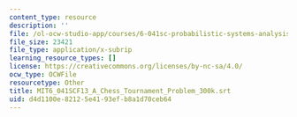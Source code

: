 ```yaml
---
content_type: resource
description: ''
file: /ol-ocw-studio-app/courses/6-041sc-probabilistic-systems-analysis-and-applied-probability-fall-2013/d4d1100e82125e4193efb8a1d70ceb64_MIT6_041SCF13_A_Chess_Tournament_Problem_300k.vtt
file_size: 23421
file_type: application/x-subrip
learning_resource_types: []
license: https://creativecommons.org/licenses/by-nc-sa/4.0/
ocw_type: OCWFile
resourcetype: Other
title: MIT6_041SCF13_A_Chess_Tournament_Problem_300k.srt
uid: d4d1100e-8212-5e41-93ef-b8a1d70ceb64
---
```

